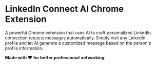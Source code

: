 # LinkedIn Connect AI Chrome Extension

A powerful Chrome extension that uses AI to craft personalized LinkedIn connection request messages automatically. Simply visit any LinkedIn profile and let AI generate a customized message based on the person's profile information.


**Made with ❤️ for better professional networking** 